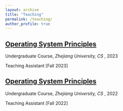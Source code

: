 ```yaml
---
layout: archive
title: "Teaching"
permalink: /teaching/
author_profile: true
---
```

## [Operating System Principles](https://zju-sec.github.io/os23fall-stu/)

Undergraduate Course,  *Zhejiang University, CS* , 2023

Teaching Assistant [Fall 2023]

## [Operating System Principles](https://zju-sec.github.io/os23fall-stu/)

Undergraduate Course,  *Zhejiang University, CS* , 2022

Teaching Assistant [Fall 2022]

<!-- ## Publications -->
